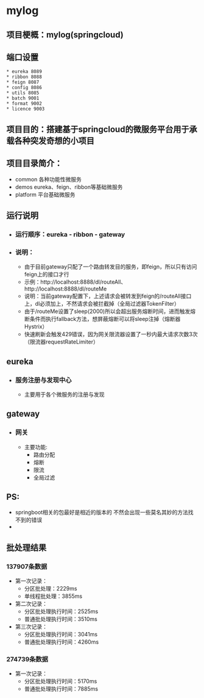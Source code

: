 # mylog
## 项目梗概：mylog(springcloud)
## 端口设置
    * eureka 8089
    * ribbon 8088
    * feign 8087
    * config 8086
    * utils 8085
    * batch 9001
    * format 9002
    * licence 9003
## 项目目的：搭建基于springcloud的微服务平台用于承载各种突发奇想的小项目

## 项目目录简介：
* common    各种功能性微服务
* demos     eureka、feign、ribbon等基础微服务
* platform  平台基础微服务

## 运行说明
* ### 运行顺序：eureka - ribbon - gateway
* ### 说明：
    * 由于目前gateway只配了一个路由转发目的服务，即feign，所以只有访问feign上的接口才行
    * 示例：http://localhost:8888/dl/routeAll、http://localhost:8888/dl/routeMe
    * 说明：当前gateway配置下，上述请求会被转发到feign的/routeAll接口上，dl必须加上，不然请求会被拦截掉（全局过滤器TokenFilter）
    * 由于/routeMe设置了sleep(2000)所以会超出服务熔断时间，进而触发熔断条件而执行fallback方法，想屏蔽熔断可以将sleep注掉（熔断器Hystrix）
    * 快速刷新会触发429错误，因为网关限流器设置了一秒内最大请求次数3次（限流器requestRateLimiter）

## eureka
* ### 服务注册与发现中心
    * 主要用于各个微服务的注册与发现

## gateway
* ### 网关
    * 主要功能:
        * 路由分配
        * 熔断
        * 限流
        * 全局过滤
    
## PS:
* springboot相关的包最好是相近的版本的 不然会出现一些莫名其妙的方法找不到的错误
* 

## 批处理结果
### 137907条数据
* 第一次记录：
    * 分区批处理：2229ms
    * 单线程批处理：3855ms
* 第二次记录：
    * 分区批处理执行时间：2525ms
    * 普通批处理执行时间：3510ms
* 第三次记录：
    * 分区批处理执行时间：3041ms    
    * 普通批处理执行时间：4260ms
### 274739条数据
* 第一次记录：
    * 分区批处理执行时间：5170ms
    * 普通批处理执行时间：7885ms